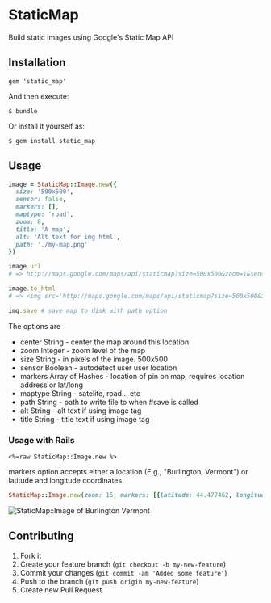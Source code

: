 # StaticMap

Build static images using Google's Static Map API

## Installation

    gem 'static_map'

And then execute:

    $ bundle

Or install it yourself as:

    $ gem install static_map

## Usage

```ruby
image = StaticMap::Image.new({
  size: '500x500',
  sensor: false,
  markers: [],
  maptype: 'road',
  zoom: 8,
  title: 'A map',
  alt: 'Alt text for img html',
  path: './my-map.png'
})

image.url
# => http://maps.google.com/maps/api/staticmap?size=500x500&zoom=1&sensor=true

image.to_html
# => <img src='http://maps.google.com/maps/api/staticmap?size=500x500&zoom=1&sensor=true' title='' alt=''/>

img.save # save map to disk with path option

```

The options are

* center String   - center the map around this location
* zoom Integer    - zoom level of the map
* size String     - in pixels of the image. 500x500
* sensor Boolean  - autodetect user user location
* markers Array of Hashes    - location of pin on map, requires location address or lat/long
* maptype String  - satelite, road... etc
* path String     - path to write file to when #save is called
* alt String      - alt text if using image tag
* title String    - title text if using image tag

### Usage with Rails

```erb
<%=raw StaticMap::Image.new %>
```

markers option accepts either a location (E.g., "Burlington, Vermont") or latitude and longitude coordinates.

```ruby
StaticMap::Image.new(zoom: 15, markers: [{latitude: 44.477462, longitude: -73.212032, color: "green", label: "A" }, { latitude: 44.477171, longitude: -73.222032, color: "blue", label: "B" }])
```

![StaticMap::Image of Burlington Vermont](http://maps.google.com/maps/api/staticmap?size=900x900&zoom=1&sensor=true&markers=color:green|label:A|Burlington,%20Vermont)

## Contributing

1. Fork it
2. Create your feature branch (`git checkout -b my-new-feature`)
3. Commit your changes (`git commit -am 'Added some feature'`)
4. Push to the branch (`git push origin my-new-feature`)
5. Create new Pull Request
